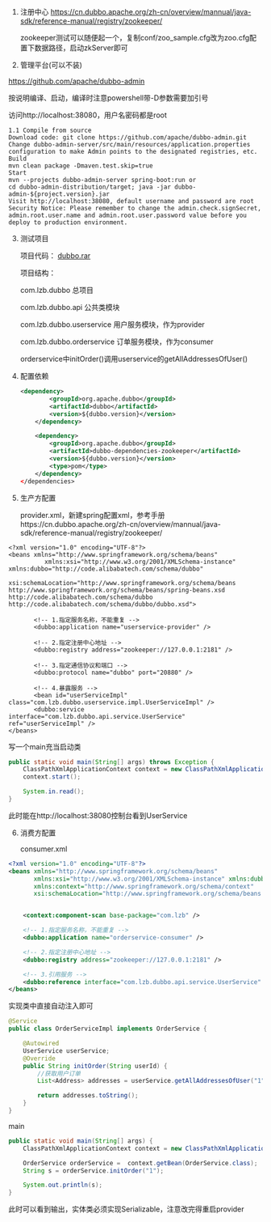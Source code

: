 1. 注册中心 https://cn.dubbo.apache.org/zh-cn/overview/mannual/java-sdk/reference-manual/registry/zookeeper/

   zookeeper测试可以随便起一个，复制conf/zoo_sample.cfg改为zoo.cfg配置下数据路径，启动zkServer即可



2. 管理平台(可以不装)

https://github.com/apache/dubbo-admin

按说明编译、启动，编译时注意powershell带-D参数需要加引号

访问http://localhost:38080，用户名密码都是root

```shell
1.1 Compile from source
Download code: git clone https://github.com/apache/dubbo-admin.git
Change dubbo-admin-server/src/main/resources/application.properties configuration to make Admin points to the designated registries, etc.
Build
mvn clean package -Dmaven.test.skip=true
Start
mvn --projects dubbo-admin-server spring-boot:run or
cd dubbo-admin-distribution/target; java -jar dubbo-admin-${project.version}.jar
Visit http://localhost:38080, default username and password are root
Security Notice: Please remember to change the admin.check.signSecret, admin.root.user.name and admin.root.user.password value before you deploy to production environment.
```

3. 测试项目

   项目代码： [dubbo.rar](../assets/dubbo.rar) 

   项目结构：

   com.lzb.dubbo 总项目

   com.lzb.dubbo.api 公共类模块

   com.lzb.dubbo.userservice 用户服务模块，作为provider

   com.lzb.dubbo.orderservice 订单服务模块，作为consumer

   orderservice中initOrder()调用userservice的getAllAddressesOfUser()

4. 配置依赖

   ```xml
   <dependency>
           <groupId>org.apache.dubbo</groupId>
           <artifactId>dubbo</artifactId>
           <version>${dubbo.version}</version>
       </dependency>
   
       <dependency>
           <groupId>org.apache.dubbo</groupId>
           <artifactId>dubbo-dependencies-zookeeper</artifactId>
           <version>${dubbo.version}</version>
           <type>pom</type>
       </dependency>
   </dependencies>
   ```

   

5. 生产方配置

   provider.xml，新建spring配置xml，参考手册https://cn.dubbo.apache.org/zh-cn/overview/mannual/java-sdk/reference-manual/registry/zookeeper/

```
<?xml version="1.0" encoding="UTF-8"?>
<beans xmlns="http://www.springframework.org/schema/beans"
          xmlns:xsi="http://www.w3.org/2001/XMLSchema-instance" xmlns:dubbo="http://code.alibabatech.com/schema/dubbo"
          xsi:schemaLocation="http://www.springframework.org/schema/beans http://www.springframework.org/schema/beans/spring-beans.xsd http://code.alibabatech.com/schema/dubbo http://code.alibabatech.com/schema/dubbo/dubbo.xsd">
   
       <!-- 1.指定服务名称，不能重复 -->
       <dubbo:application name="userservice-provider" />
   
       <!-- 2.指定注册中心地址 -->
       <dubbo:registry address="zookeeper://127.0.0.1:2181" />
   
       <!-- 3.指定通信协议和端口 -->
       <dubbo:protocol name="dubbo" port="20880" />
   
       <!-- 4.暴露服务 -->
       <bean id="userServiceImpl" class="com.lzb.dubbo.userservice.impl.UserServiceImpl" />
       <dubbo:service interface="com.lzb.dubbo.api.service.UserService" ref="userServiceImpl" />
</beans>
```

   写一个main充当启动类

```java
public static void main(String[] args) throws Exception {
    ClassPathXmlApplicationContext context = new ClassPathXmlApplicationContext("provider.xml");
    context.start();

    System.in.read();
}
```

此时能在http://localhost:38080控制台看到UserService

6. 消费方配置

   consumer.xml

```xml
<?xml version="1.0" encoding="UTF-8"?>
<beans xmlns="http://www.springframework.org/schema/beans"
       xmlns:xsi="http://www.w3.org/2001/XMLSchema-instance" xmlns:dubbo="http://code.alibabatech.com/schema/dubbo"
       xmlns:context="http://www.springframework.org/schema/context"
       xsi:schemaLocation="http://www.springframework.org/schema/beans http://www.springframework.org/schema/beans/spring-beans.xsd http://code.alibabatech.com/schema/dubbo http://code.alibabatech.com/schema/dubbo/dubbo.xsd http://www.springframework.org/schema/context https://www.springframework.org/schema/context/spring-context.xsd">


    <context:component-scan base-package="com.lzb" />

    <!-- 1.指定服务名称，不能重复 -->
    <dubbo:application name="orderservice-consumer" />

    <!-- 2.指定注册中心地址 -->
    <dubbo:registry address="zookeeper://127.0.0.1:2181" />

    <!-- 3.引用服务 -->
    <dubbo:reference interface="com.lzb.dubbo.api.service.UserService" />
</beans>
```

   实现类中直接自动注入即可

```java
@Service
public class OrderServiceImpl implements OrderService {

    @Autowired
    UserService userService;
    @Override
    public String initOrder(String userId) {
        //获取用户订单
        List<Address> addresses = userService.getAllAddressesOfUser("1");

        return addresses.toString();
    }
}
```

main

```java
public static void main(String[] args) {
    ClassPathXmlApplicationContext context = new ClassPathXmlApplicationContext("consumer.xml");

    OrderService orderService =  context.getBean(OrderService.class);
    String s = orderService.initOrder("1");

    System.out.println(s);
}
```

此时可以看到输出，实体类必须实现Serializable，注意改完得重启provider


